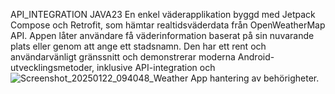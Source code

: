 API_INTEGRATION JAVA23
En enkel väderapplikation byggd med Jetpack Compose och Retrofit, som hämtar realtidsväderdata från OpenWeatherMap API. Appen låter användare få väderinformation baserat på sin nuvarande plats eller genom att ange ett stadsnamn. Den har ett rent och användarvänligt gränssnitt och demonstrerar moderna Android-utvecklingsmetoder, inklusive API-integration och 
![Screenshot_20250122_094048_Weather App](https://github.com/user-attachments/assets/204f0143-5be8-4279-bba4-92227bd0beac)
hantering av behörigheter.
